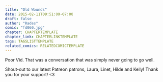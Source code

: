 ```yaml
---
title: "Old Wounds"
date: 2015-02-11T09:51:00-07:00
draft: false
author: "Rades"
comic: "fd060.jpg"
chapter: CHAPTERTEMPLATE
chapter_link: CHAPTERLINKTEMPLATE
tags: TAGSLISTTEMPLATE
related_comics: RELATEDCOMICTEMPLATE
---
```


Poor Vid. That was a conversation that was simply never going to go well.


Shout-out to our latest Patreon patrons, Laura, Linet, Hilde and Kelly! Thank you for your support! &lt;3


